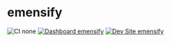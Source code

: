 # emensify

![CI none](https://img.shields.io/badge/ci-none-orange.svg)
[![Dashboard emensify](https://img.shields.io/badge/dashboard-emensify-yellow.svg)](https://dashboard.pantheon.io/sites/f27b075a-7e3a-44cd-9031-55df675b63fc#dev/code)
[![Dev Site emensify](https://img.shields.io/badge/site-emensify-blue.svg)](http://dev-emensify.pantheonsite.io/)
